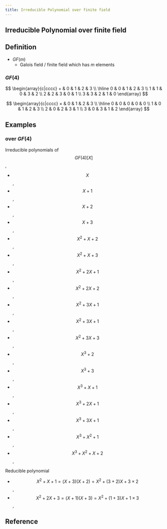 ```yaml
---
title: Irreducible Polynomial over finite field
---
```


## Irreducible Polynomial over finite field

## Definition
* $GF(m)$
    * Galois field / finite field which has $m$ elements

### $GF(4)$

$$
\begin{array}{c|cccc}
    + & 0 & 1 & 2 & 3
    \\
    \hline
    0 & 0 & 1 & 2 & 3
    \\
    1 & 1 & 0 & 3 & 2
    \\
    2 & 2 & 3 & 0 & 1
    \\
    3 & 3 & 2 & 1 & 0
\end{array}
$$

$$
\begin{array}{c|cccc}
    × & 0 & 1 & 2 & 3
    \\
    \hline
    0 & 0 & 0 & 0 & 0
    \\
    1 & 0 & 1 & 2 & 3
    \\
    2 & 0 & 2 & 3 & 1
    \\
    3 & 0 & 3 & 1 & 2
\end{array}
$$

## Examples

### over $GF(4)$
Irreducible polynomials of $$GF(4)[X]$$,

* $$X$$,
* $$X + 1$$,
* $$X + 2$$,
* $$X + 3$$,
* $$X^{2} + X + 2$$,
* $$X^{2} + X + 3$$,
* $$X^{2} + 2X + 1$$,
* $$X^{2} + 2X + 2$$,
* $$X^{2} + 3X + 1$$,
* $$X^{2} + 3X + 1$$,
* $$X^{2} + 3X + 3$$,
* $$X^{3} + 2$$,
* $$X^{3} + 3$$,
* $$X^{3} + X + 1$$,
* $$X^{3} + 2X + 1$$,
* $$X^{3} + 3X + 1$$,
* $$X^{3} + X^{2} +  1$$,
* $$X^{3} + X^{2} + X + 2$$,

Reducible polynomial

* $$X^{2} + X + 1 = (X + 3)(X + 2) = X^{2} + (3 + 2)X + 3 \times 2$$,
* $$X^{2} + 2X + 3 = (X + 1)(X + 3) = X^{2} + (1 + 3)X + 1 \times 3$$,

## Reference
